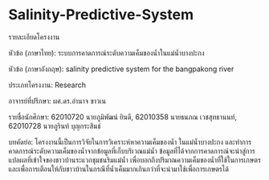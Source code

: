 # Salinity-Predictive-System

รายละเอียดโครงงาน

หัวข้อ (ภาษาไทย): ระบบการคาดการณ์ระดับความเค็มของน้ำในแม่น้ำบางปะกง

หัวข้อ (ภาษาอังกฤษ): salinity predictive system for the bangpakong river

ประเภทโครงงาน: Research

อาจารย์ที่ปรึกษา: ผศ.ดร.อำนาจ ขาวเน

รายชื่อนักศึกษา: 62010720 นายภูมิพัฒน์ ยินดี, 62010358 นายธนภณ เวชสุทธานนท์, 62010728 นายภูรินท์ บุญกระสินธ์

บทคัดย่อ:
โครงงานนี้เป็นการวิจัยในการวิเคราะห์หาความเค็มของน้ำ ในแม่น้ำบางปะกง และทำการคาดการณ์ระดับความเค็มของน้ำจากข้อมูลที่เก็บบริเวณแม่น้ำ ข้อมูลที่ได้จากการคาดการณ์จะนำสู่การแปลผลที่เข้าใจของชาวบ้านระแวกชุมชนริมแม่น้ำ เพื่อบอกถึงปริมาณความเค็มของน้ำที่ใช้ในการเกษตร และเพื่อการเตือนให้กับชาวบ้านในกรณีที่น้ำเค็มมากเกินกว่าที่จะนำมาใช้เพื่อการเกษตรได้